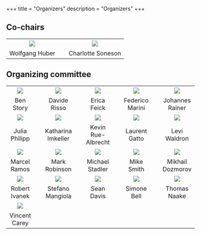 +++
title = "Organizers"
description = "Organizers"
+++

## Co-chairs

|       |   |     |
|:-----:|---|:---:|
| ![](../img/organizers/WolfgangHuber.png) | &nbsp; | ![](../img/organizers/CharlotteSoneson.jpg) |
| Wolfgang Huber | &nbsp;  | Charlotte Soneson |

## Organizing committee

|       |   |     |   |      |   |      |   |      |
|:-----:|---|:---:|---|:----:|---|:----:|---|:----:|
| ![](../img/organizers/BenjaminStory.jpeg) | &nbsp; | ![](../img/organizers/DavideRisso.JPG)       | &nbsp; | ![](../img/organizers/feick_erica2020.png)  | &nbsp; | ![](../img/organizers/FedericoMarini.png) | &nbsp; | ![](../img/organizers/JohannesRainer.jpg)   |  
| Ben Story                                 | &nbsp; | Davide Risso                                 | &nbsp; | Erica Feick                                 | &nbsp; | Federico Marini                           | &nbsp; | Johannes Rainer                             | 
| ![](../img/organizers/Julia-Philipp.jpg)  | &nbsp; | ![](../img/organizers/KatharinaImkeller.jpg) | &nbsp; | ![](../img/organizers/KevinRueAlbrecht.jpg) | &nbsp; | ![](../img/organizers/LaurentGatto.jpg)   | &nbsp; | ![](../img/organizers/LeviWaldron.jpg)      | 
| Julia Philipp                             | &nbsp; | Katharina Imkeller                           | &nbsp; | Kevin Rue-Albrecht                          | &nbsp; | Laurent Gatto                             | &nbsp; | Levi Waldron                                | 
| ![](../img/organizers/Ramos_Marcel.jpg)   | &nbsp; | ![](../img/organizers/mark.jpg)              | &nbsp; | ![](../img/organizers/MStadler_FMI0142.jpg) | &nbsp; | ![](../img/organizers/MikeSmith.jpg)      | &nbsp; | ![](../img/organizers/MikhailDozmorov.jpg)  | 
| Marcel Ramos                              | &nbsp; | Mark Robinson                                | &nbsp; | Michael Stadler                             | &nbsp; | Mike Smith                                | &nbsp; | Mikhail Dozmorov                            |
| ![](../img/organizers/ivanekr.jpg)        | &nbsp; | ![](../img/organizers/StefanoMangiola.png)   | &nbsp; | ![](../img/organizers/SeanDavis.jpg)        | &nbsp; | ![](../img/organizers/SimoneBell.jpg)     | &nbsp; | ![](../img/organizers/ThomasNaake.jpg)      |
| Robert Ivanek                             | &nbsp; | Stefano Mangiola                             | &nbsp; | Sean Davis                                  | &nbsp; | Simone Bell                               | &nbsp; | Thomas Naake                                |
| ![](../img/organizers/VincentCarey.png)   | &nbsp; |                                              | &nbsp; |                                             | &nbsp; |  |
| Vincent Carey                             | &nbsp; |                                              | &nbsp; |                                             | &nbsp; |  |









